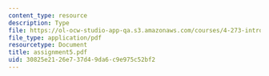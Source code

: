 ```yaml
---
content_type: resource
description: Type
file: https://ol-ocw-studio-app-qa.s3.amazonaws.com/courses/4-273-introduction-to-design-inquiry-fall-2001/30825e2126e737d49da6c9e975c52bf2_assignment5.pdf
file_type: application/pdf
resourcetype: Document
title: assignment5.pdf
uid: 30825e21-26e7-37d4-9da6-c9e975c52bf2
---
```

